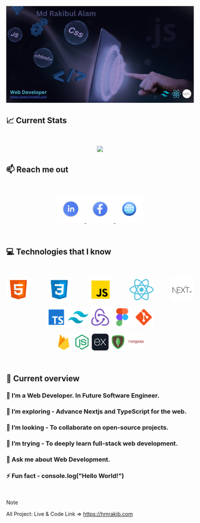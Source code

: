 <a href="https://www.hmrakib.com/">
  
  <img src="https://github.com/hrmrakib/hrmrakib/blob/main/images/web_developer.png" alt="devloper"/>
  
</a>



## :chart_with_upwards_trend: Current Stats
 
<br /> 

<p align="center">
  <img width="60%" src="https://github-readme-streak-stats.herokuapp.com?user=hrmrakib&theme=react&hide_border=true&background=0D1117&stroke=0D1117&fire=FF1CF7&sideLabels=00F0FF&currStreakNum=FF1CF7&ring=FF1CF7&currStreakLabel=FF1CF7&sideNums=00F0FF" />
</p>

## :mailbox: Reach me out

<br />

<p align="center">
  <a href="https://www.linkedin.com/in/hrmrakib">
    <img height="75" src="https://github.com/hrmrakib/hrmrakib/blob/main/images/10464412.png" alt="LinkedIn">
  </a>
  <a href="https://www.facebook.com/hrmrakib">
    <img height="75" src="https://github.com/hrmrakib/hrmrakib/blob/main/images/10464408.png" alt="Facebook">
  </a>
  <a href="https://www.hmrakib.com">
    <img height="75" src="https://github.com/hrmrakib/hrmrakib/blob/main/images/web.png" alt="Website">
  </a>
</p>


<br />

## :computer: Technologies that I know

<br>
<p align="center" style="display:flex; align-items:center; justify-content:space-between; gap:60">
<img height="65" src="https://github.com/hrmrakib/hrmrakib/blob/main/images/tech/html.png"/>
<img height="65" src="https://github.com/hrmrakib/hrmrakib/blob/main/images/tech/css.png"/>
<img height="65" src="https://github.com/hrmrakib/hrmrakib/blob/main/images/tech/javascript.png"/>
<img height="65" src="https://github.com/hrmrakib/hrmrakib/blob/main/images/tech/reactjs.png"/>
<img height="65" src="https://github.com/hrmrakib/hrmrakib/blob/main/images/tech/nextjs.png"/>


</p>

<p align="center">
<img height="55" src="https://github.com/hrmrakib/hrmrakib/blob/main/images/tech/typescript.png"/>
<img height="55" src="https://github.com/hrmrakib/hrmrakib/blob/main/images/tech/tailwind.png"/>
<img height="55" src="https://github.com/hrmrakib/hrmrakib/blob/main/images/tech/redux.png"/>
<img height="55" src="https://github.com/hrmrakib/hrmrakib/blob/main/images/tech/figma.png"/>
<img height="55" src="https://github.com/hrmrakib/hrmrakib/blob/main/images/tech/git.png"/>
</p>

<p align="center">
<img height="45" src="https://github.com/hrmrakib/hrmrakib/blob/main/images/tech/firebase.webp"/>
<img height="45" src="https://github.com/hrmrakib/hrmrakib/blob/main/images/tech/nodejs.png"/>
<img height="45" src="https://github.com/hrmrakib/hrmrakib/blob/main/images/tech/express.png" "Expressjs"/>
<img height="45" src="https://github.com/hrmrakib/hrmrakib/blob/main/images/tech/mongodb.png"/>
<img height="45" src="https://github.com/hrmrakib/hrmrakib/blob/main/images/tech/mongoose.png"/>

</p>

<p align="center">

</p><br/>

## :eyes: Current overview

### 🔭 I’m a Web Developer. In Future Software Engineer.
### 🌱 I’m exploring - Advance Nextjs and TypeScript for the web. 
### 👯 I’m looking - To collaborate on open-source projects. 
### 🤔 I’m trying - To deeply learn full-stack web development. 
### 💬 Ask me about Web Development.
### ⚡ Fun fact - console.log("Hello World!")

<br />

> [!NOTE]
> All Project: Live & Code Link => https://hmrakib.com
